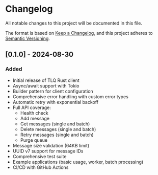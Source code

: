 # Changelog

All notable changes to this project will be documented in this file.

The format is based on [Keep a Changelog](https://keepachangelog.com/en/1.0.0/),
and this project adheres to [Semantic Versioning](https://semver.org/spec/v2.0.0.html).

## [0.1.0] - 2024-08-30

### Added
- Initial release of TLQ Rust client
- Async/await support with Tokio
- Builder pattern for client configuration
- Comprehensive error handling with custom error types
- Automatic retry with exponential backoff
- Full API coverage:
  - Health check
  - Add message
  - Get messages (single and batch)
  - Delete messages (single and batch)
  - Retry messages (single and batch)
  - Purge queue
- Message size validation (64KB limit)
- UUID v7 support for message IDs
- Comprehensive test suite
- Example applications (basic usage, worker, batch processing)
- CI/CD with GitHub Actions